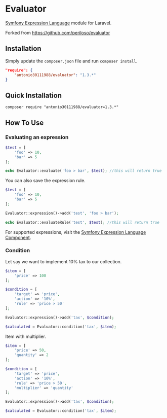Evaluator
==============

[Symfony Expression Language](http://symfony.com/doc/current/components/expression_language/index.html) module for Laravel.

Forked from https://github.com/periloso/evaluator

## Installation

Simply update the ```composer.json``` file and run ```composer install```.

```json
"require": {
	"antonio30111988/evaluator": "1.3.*"
}  
```

## Quick Installation

```composer require "antonio30111988/evaluator=1.3.*"```


## How To Use

### Evaluating an expression

```php
$test = [
    'foo' => 10,
    'bar' => 5
];

echo Evaluator::evaluate('foo > bar', $test); //this will return true
```

You can also save the expression rule.

```php
$test = [
    'foo' => 10,
    'bar' => 5
];

Evaluator::expression()->add('test', 'foo > bar');

echo Evaluator::evaluateRule('test', $test); //this will return true
```

For supported expressions, visit the [Symfony Expression Language Component](http://symfony.com/doc/current/components/expression_language/index.html).

### Condition

Let say we want to implement 10% tax to our collection.

```php
$item = [
    'price' => 100
];

$condition = [
    'target' => 'price',
    'action' => '10%',
    'rule' => 'price > 50'
];

Evaluator::expression()->add('tax', $condition);

$calculated = Evaluator::condition('tax', $item);
```

Item with multiplier.

```php
$item = [
	'price' => 50,
	'quantity' => 2
];

$condition = [
    'target' => 'price',
    'action' => '10%',
    'rule' => 'price > 50',
    'multiplier' => 'quantity'
];

Evaluator::expression()->add('tax', $condition);

$calculated = Evaluator::condition('tax', $item);
```
